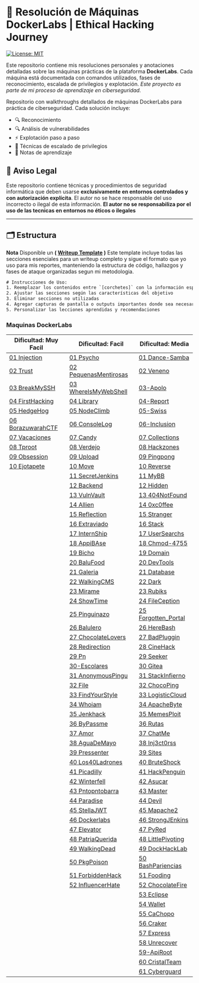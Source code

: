 	
<h1> 🧠 Resolución de Máquinas DockerLabs | Ethical Hacking Journey</h1>

[![License: MIT](https://img.shields.io/badge/License-MIT-blue.svg)](https://opensource.org/licenses/MIT)

Este repositorio contiene mis resoluciones personales y anotaciones detalladas sobre las máquinas prácticas de la plataforma **DockerLabs**. Cada máquina está documentada con comandos utilizados, fases de reconocimiento, escalada de privilegios y explotación.
*Este proyecto es parte de mi proceso de aprendizaje en ciberseguridad.*

Repositorio con walkthroughs detallados de máquinas DockerLabs para práctica de ciberseguridad. Cada solución incluye:
- 🔍 Reconocimiento
- 🔍 Análisis de vulnerabilidades
- ⚡ Explotación paso a paso
- 🚀 Técnicas de escalado de privilegios
- 📌 Notas de aprendizaje

## 📜 Aviso Legal  
Este repositorio contiene técnicas y procedimientos de seguridad informática que deben usarse **exclusivamente en entornos controlados y con autorización explícita**. El autor no se hace responsable del uso incorrecto o ilegal de esta información.
**El autor no se responsabiliza por el uso de las tecnicas en entornos no éticos o ilegales**

---
## 🗂 Estructura
**Nota** Disponible un **( [Writeup Template](/00-Template.md) )** Este template incluye todas las secciones esenciales para un writeup completo y sigue el formato que yo uso para mis reportes, manteniendo la estructura de código, hallazgos y fases de ataque organizadas segun mi metodologia.

```txt
# Instrucciones de Uso:
1. Reemplazar los contenidos entre `[corchetes]` con la información específica de la máquina
2. Ajustar las secciones según las características del objetivo
3. Eliminar secciones no utilizadas
4. Agregar capturas de pantalla o outputs importantes donde sea necesario
5. Personalizar las lecciones aprendidas y recomendaciones
```

### Maquinas DockerLabs

| Dificultad: Muy Facil                                              | Dificultad: Facil                                                       | Dificultad: Media                                                    |
| ------------------------------------------------------------------ | ----------------------------------------------------------------------- | -------------------------------------------------------------------- |
| [01 Injection](01-DockerLabs/01-MyFacil/01-Injection.md)           | [01 Psycho](01-DockerLabs/02-Facil/01-Psycho.md)                        | [01 Dance-Samba](01-DockerLabs/03-Media/01-Dance-Samba.md)           |
| [02 Trust](01-DockerLabs/01-MyFacil/02-Trust.md)                   | [02 PequenasMentirosas](01-DockerLabs/02-Facil/02-PequenasMentirosa.md) | [02 Veneno](01-DockerLabs/03-Media/02-Veneno.md)                     |
| [03 BreakMySSH](01-DockerLabs/01-MyFacil/03-BreakMySSH.md)         | [03 WhereIsMyWebShell](01-DockerLabs/02-Facil/03-WhereIsMyWebShell.md)  | [03-Apolo](01-DockerLabs/03-Media/03-Apolo.md)                       |
| [04 FirstHacking](01-DockerLabs/01-MyFacil/04-FirstHacking.md)     | [04 Library](01-DockerLabs/02-Facil/04-Library.md)                      | [04-Report](01-DockerLabs/03-Media/04-Report.md)                     |
| [05 HedgeHog](01-DockerLabs/01-MyFacil/05-HedgeHog.md)             | [05 NodeClimb](01-DockerLabs/02-Facil/05-NodeClimb.md)                  | [05-Swiss](01-DockerLabs/03-Media/05-Swiss.md)                       |
| [06 BorazuwarahCTF](01-DockerLabs/01-MyFacil/06-BorazuwarahCTF.md) | [06 ConsoleLog](01-DockerLabs/02-Facil/06-ConsoleLog.md)                | [06-Inclusion](01-DockerLabs/03-Media/06-Inclusion.md)               |
| [07 Vacaciones](01-DockerLabs/01-MyFacil/07-Vacaciones.md)         | [07 Candy](01-DockerLabs/02-Facil/07-Candy.md)                          | [07 Collections](01-DockerLabs/03-Media/07-Collections.md)           |
| [08 Tproot](01-DockerLabs/01-MyFacil/08-Tproot.md)                 | [08 Verdejo](01-DockerLabs/02-Facil/08-Verdejo.md)                      | [08 Hackzones](01-DockerLabs/03-Media/08-Hackzones.md)               |
| [09 Obsession](01-DockerLabs/01-MyFacil/09-Obsession.md)           | [09 Upload](01-DockerLabs/02-Facil/09-Upload.md)                        | [09 Pingpong](01-DockerLabs/03-Media/09-Pingpong.md)                 |
| [10 Ejotapete](01-DockerLabs/01-MyFacil/10-ejotapete.md)           | [10 Move](01-DockerLabs/02-Facil/10-Move.md)                            | [10 Reverse](01-DockerLabs/03-Media/10-Reverse.md)                   |
|                                                                    | [11 SecretJenkins](01-DockerLabs/02-Facil/11-SecretJenkins.md)          | [11 MyBB](01-DockerLabs/03-Media/11-MyBB.md)                         |
|                                                                    | [12 Backend](01-DockerLabs/02-Facil/12-Backend.md)                      | [12 Hidden](01-DockerLabs/03-Media/12-Hidden.md)                     |
|                                                                    | [13 VulnVault](01-DockerLabs/02-Facil/13-VulnVault.md)                  | [13 404NotFound](01-DockerLabs/03-Media/13-404NotFound.md)           |
|                                                                    | [14 Allien](01-DockerLabs/02-Facil/14-Allien.md)                        | [14 0xc0ffee](01-DockerLabs/03-Media/14-0xc0ffee.md)                 |
|                                                                    | [15 Reflection](01-DockerLabs/02-Facil/15-Reflection.md)                | [15 Stranger](01-DockerLabs/03-Media/15-Stranger.md)                 |
|                                                                    | [16 Extraviado](01-DockerLabs/02-Facil/16-Extraviado.md)                | [16 Stack](01-DockerLabs/03-Media/16-Stack.md)                       |
|                                                                    | [17 InternShip](01-DockerLabs/02-Facil/17-InternShip.md)                | [17 UserSearchs](01-DockerLabs/03-Media/17-UserSearchs.md)           |
|                                                                    | [18 AppiBAse](01-DockerLabs/02-Facil/18-AppiBAse.md)                    | [18 Chmod-4755](01-DockerLabs/03-Media/18-Chmod-4755.md)             |
|                                                                    | [19 Bicho](01-DockerLabs/02-Facil/19-Bicho.md)                          | [19 Domain](01-DockerLabs/03-Media/19-Domain.md)                     |
|                                                                    | [20 BaluFood](01-DockerLabs/02-Facil/20-BaluFood.md)                    | [20 DevTools](01-DockerLabs/03-Media/20-DevTools.md)                 |
|                                                                    | [21 Galeria](01-DockerLabs/02-Facil/21-Galeria.md)                      | [21 Database](01-DockerLabs/03-Media/21-Database.md)                 |
|                                                                    | [22 WalkingCMS](01-DockerLabs/02-Facil/22-WalkingCMS.md)                | [22 Dark](01-DockerLabs/03-Media/22-Dark.md)                         |
|                                                                    | [23 Mirame](01-DockerLabs/02-Facil/23-Mirame.md)                        | [23 Rubiks](01-DockerLabs/03-Media/23-Rubiks.md)                     |
|                                                                    | [24 ShowTime](01-DockerLabs/02-Facil/24-ShowTime.md)                    | [24 FileCeption](01-DockerLabs/03-Media/24-FileCeption.md)           |
|                                                                    | [25 Pinguinazo](01-DockerLabs/02-Facil/25-Pinguinazo.md)                | [25 Forgotten_Portal](01-DockerLabs/03-Media/25-Forgotten_Portal.md) |
|                                                                    | [26 Balulero](01-DockerLabs/02-Facil/26-Balulero.md)                    | [26 HereBash](01-DockerLabs/03-Media/26-HereBash.md)                 |
|                                                                    | [27 ChocolateLovers](01-DockerLabs/02-Facil/27-ChocolateLovers.md)      | [27 BadPluggin](01-DockerLabs/03-Media/27-BadPluggin.md)             |
|                                                                    | [28 Redirection](01-DockerLabs/02-Facil/28-Redirection.md)              | [28 CineHack](01-DockerLabs/03-Media/28-CineHack.md)                 |
|                                                                    | [29 Pn](01-DockerLabs/02-Facil/29-Pn.md)                                | [29 Seeker](01-DockerLabs/03-Media/29-Seeker.md)                     |
|                                                                    | [30-Escolares](01-DockerLabs/02-Facil/30-Escolares.md)                  | [30 Gitea](01-DockerLabs/03-Media/30-Gitea.md)                       |
|                                                                    | [31 AnonymousPingu](01-DockerLabs/02-Facil/31-AnonymousPingu.md)        | [31 StackInfierno](01-DockerLabs/03-Media/31-StackInfierno.md)       |
|                                                                    | [32 File](01-DockerLabs/02-Facil/32-File.md)                            | [32 ChocoPing](01-DockerLabs/03-Media/32-ChocoPing.md)               |
|                                                                    | [33 FindYourStyle](01-DockerLabs/02-Facil/33-FindYourStyle.md)          | [33 LogisticCloud](01-DockerLabs/03-Media/33-LogisticCloud.md)       |
|                                                                    | [34 Whoiam](01-DockerLabs/02-Facil/34-Whoiam.md)                        | [34 ApacheByte](01-DockerLabs/03-Media/34-ApacheByte.md)             |
|                                                                    | [35 Jenkhack](01-DockerLabs/02-Facil/35-Jenkhack.md)                    | [35 MemesPloit](01-DockerLabs/03-Media/35-MemesPloit.md)             |
|                                                                    | [36 ByPassme](01-DockerLabs/02-Facil/36-ByPassme.md)                    | [36 Rutas](01-DockerLabs/03-Media/36-Rutas.md)                       |
|                                                                    | [37 Amor](01-DockerLabs/02-Facil/37-Amor.md)                            | [37 ChatMe](01-DockerLabs/03-Media/37-ChatMe.md)                     |
|                                                                    | [38 AguaDeMayo](01-DockerLabs/02-Facil/38-AguaDeMayo.md)                | [38 Inj3ct0rss](01-DockerLabs/03-Media/38-Inj3ct0rss.md)             |
|                                                                    | [39 Pressenter](01-DockerLabs/02-Facil/39-Pressenter.md)                | [39 Sites](01-DockerLabs/03-Media/39-Sites.md)                       |
|                                                                    | [40 Los40Ladrones](01-DockerLabs/02-Facil/40-Los40Ladrones.md)          | [40 BruteShock](01-DockerLabs/03-Media/40-BruteShock.md)             |
|                                                                    | [41 Picadilly](01-DockerLabs/02-Facil/41-Picadilly.md)                  | [41 HackPenguin](01-DockerLabs/03-Media/41-HackPenguin.md)           |
|                                                                    | [42 Winterfell](01-DockerLabs/02-Facil/42-Winterfell.md)                | [42 Asucar](01-DockerLabs/03-Media/42-Asucar.md)                     |
|                                                                    | [43 Pntopntobarra](01-DockerLabs/02-Facil/43-Pntopntobarra.md)          | [43 Master](01-DockerLabs/03-Media/43-Master.md)                     |
|                                                                    | [44 Paradise](01-DockerLabs/02-Facil/44-Paradise.md)                    | [44 Devil](01-DockerLabs/03-Media/44-Devil.md)                       |
|                                                                    | [45 StellaJWT](01-DockerLabs/02-Facil/45-StellaJWT.md)                  | [45 Mapache2](01-DockerLabs/03-Media/45-Mapache2.md)                 |
|                                                                    | [46 Dockerlabs](01-DockerLabs/02-Facil/46-Dockerlabs.md)                | [46 StrongJEnkins](01-DockerLabs/03-Media/46-StrongJEnkins.md)       |
|                                                                    | [47 Elevator](01-DockerLabs/02-Facil/47-Elevator.md)                    | [47 PyRed](01-DockerLabs/03-Media/47-PyRed.md)                       |
|                                                                    | [48 PatriaQuerida](01-DockerLabs/02-Facil/48-PatriaQuerida.md)          | [48 LittlePivoting](01-DockerLabs/03-Media/48-LittlePivoting.md)     |
|                                                                    | [49 WalkingDead](01-DockerLabs/02-Facil/49-WalkingDead.md)              | [49 DockHackLab](01-DockerLabs/03-Media/49-DockHackLab.md)           |
|                                                                    | [50 PkgPoison](01-DockerLabs/02-Facil/50-PkgPoison.md)                  | [50 BashPariencias](01-DockerLabs/03-Media/50-BashPariencias.md)     |
|                                                                    | [51 ForbiddenHack](01-DockerLabs/02-Facil/51-ForbiddenHack.md)          | [51 Fooding](01-DockerLabs/03-Media/51-Fooding.md)                   |
|                                                                    | [52 InfluencerHate](01-DockerLabs/02-Facil/52-InfluencerHate.md)        | [52 ChocolateFire](01-DockerLabs/03-Media/52-ChocolateFire.md)       |
|                                                                    |                                                                         | [53 Eclipse](01-DockerLabs/03-Media/53-Eclipse.md)                   |
|                                                                    |                                                                         | [54 Wallet](01-DockerLabs/03-Media/54-Wallet.md)                     |
|                                                                    |                                                                         | [55 CaChopo](01-DockerLabs/03-Media/55-CaChopo.md)                   |
|                                                                    |                                                                         | [56 Craker](01-DockerLabs/03-Media/56-Craker.md)                     |
|                                                                    |                                                                         | [57 Express](01-DockerLabs/03-Media/57-Express.md)                   |
|                                                                    |                                                                         | [58 Unrecover](01-DockerLabs/03-Media/58-Unrecover.md)               |
|                                                                    |                                                                         | [59-ApiRoot](01-DockerLabs/03-Media/59-ApiRoot.md)                   |
|                                                                    |                                                                         | [60 CristalTeam](01-DockerLabs/03-Media/60-CristalTeam.md)           |
|                                                                    |                                                                         | [61 Cyberguard](01-DockerLabs/03-Media/61-Cyberguard.md)             |
